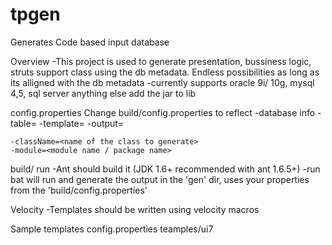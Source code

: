 # tpgen
Generates Code based input database

Overview
	-This project is used to generate presentation, bussiness logic, struts support class using the db
		metadata. Endless possibilities as long as its alligned with the db metadata
	-currently supports oracle 9i/ 10g, mysql 4,5, sql server anything else add the jar to lib

config.properties
Change build/config.properties to reflect
	-database info
	-table=<database table>
	-template=<name of the template to be used located inside the template dir>
	-output=<name of the output in in the gen folder>

	-className=<name of the class to generate>
	-module=<module name / package name>

build/ run
	-Ant should build it (JDK 1.6+ recommended with ant 1.6.5+)
	-run bat will run and generate the output in the 'gen' dir, uses your properties from the 'build/config.properties'

Velocity
	-Templates should be written using velocity macros


Sample templates
	config.properties
	teamples/ui7



